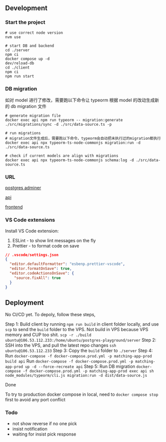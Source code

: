 ## Development

### Start the project

```
# use correct node version
nvm use

# start DB and backend
cd ./server
npm ci
docker compose up -d
dev/reload-db
cd ./client
npm ci
npm run start

```

### DB migration

如对 model 进行了修改，需要跑以下命令让 typeorm 根据 model 的改动生成新的 db migration 文件

```
# generate migration file
docker exec api npm run typeorm -- migration:generate ./src/migrations/sync -d ./src/data-source.ts -p

# run migrations
# migration文件生成后，需要跑以下命令，typeorm会自动把未执行过的migration都执行
docker exec api npx typeorm-ts-node-commonjs migration:run -d ./src/data-source.ts

# check if current models are align with migrations
docker exec api npx typeorm-ts-node-commonjs schema:log -d ./src/data-source.ts
```

### URL

[postgres adminer](http://localhost:8080/?pgsql=db&username=postgres&db=matching_app&ns=public)

[api](http://localhost:4000)

[frontend](http://localhost:3000)

### VS Code extensions

Install VS Code extension:

1. ESLint - to show lint messages on the fly
2. Prettier - to format code on save

```json
// .vscode/settings.json
{
  "editor.defaultFormatter": "esbenp.prettier-vscode",
  "editor.formatOnSave": true,
  "editor.codeActionsOnSave": {
    "source.fixAll": true
  }
}
```

## Deployment

No CI/CD yet. To depoly, follow these steps,

Step 1:
Build client by running `npm run build` in client folder locally, and use `scp` to send the `build` folder to the VPS.
Not build in VPS because VPS memory and CUP too shit.
`scp -r ./build ubuntu@106.53.112.233:/home/ubuntu/postgres-playground/server`
Step 2:
SSH into the VPS, and pull the latest repo changes
`ssh ubuntu@106.53.112.233`
Step 3:
Copy the `build` folder to `./server`
Step 4:
Run `docker-compose -f docker-compose.prod.yml -p matching-app-prod build api`
Run `docker-compose -f docker-compose.prod.yml -p matching-app-prod up -d --force-recreate api`
Step 5:
Run DB migration
`docker-compose -f docker-compose.prod.yml -p matching-app-prod exec api sh`
`node_modules/typeorm/cli.js migration:run -d dist/data-source.js`

Done

To try to production docker compose in local, need to `docker compose stop` first to avoid any port conflict

### Todo

- not show reverse if no one pick
- insist notification
- waiting for insist pick response

